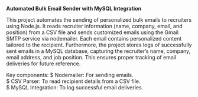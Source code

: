 <b>Automated Bulk Email Sender with MySQL Integration</b>

This project automates the sending of personalized bulk emails to recruiters using Node.js. It reads recruiter information (name, company, email, and position) from a CSV file and sends customized emails using the Gmail SMTP service via nodemailer. Each email contains personalized content tailored to the recipient.
Furthermore, the project stores logs of successfully sent emails in a MySQL database, capturing the recruiter’s name, company, email address, and job position. This ensures proper tracking of email deliveries for future reference.

Key components:
$ Nodemailer: For sending emails.<br>
$ CSV Parser: To read recipient details from a CSV file.<br>
$ MySQL Integration: To log successful email deliveries.<br>
